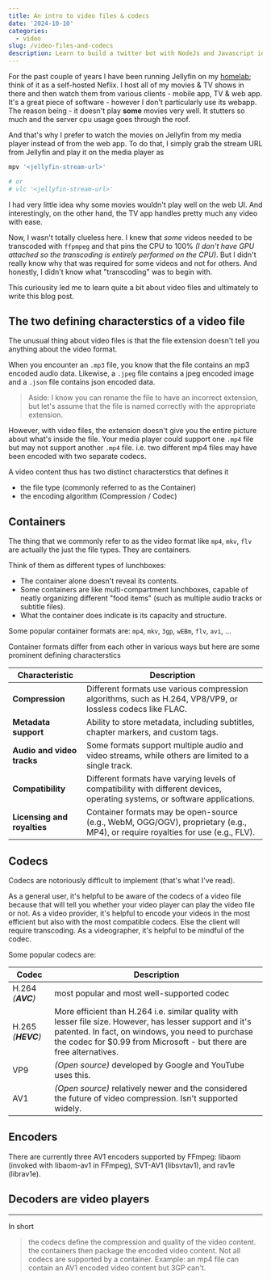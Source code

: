 ```yaml
---
title: An intro to video files & codecs
date: '2024-10-10'
categories:
  - video
slug: /video-files-and-codecs
description: Learn to build a twitter bot with NodeJs and Javascript in under 50 lines of code.
---
```


For the past couple of years I have been running Jellyfin on my [homelab](https://github.com/adityathebe/homelab); think of it as a self-hosted Neflix.
I host all of my movies & TV shows in there and then watch them from various clients - mobile app, TV & web app.
It's a great piece of software - however I don't particularly use its webapp.
The reason being - it doesn't play **some** movies very well.
It stutters so much and the server cpu usage goes through the roof.

And that's why I prefer to watch the movies on Jellyfin from my media player instead of from the web app.
To do that, I simply grab the stream URL from Jellyfin and play it on the media player as

```sh
mpv '<jellyfin-stream-url>'

# or
# vlc '<jellyfin-stream-url>'
```

I had very little idea why some movies wouldn't play well on the web UI.
And interestingly, on the other hand, the TV app handles pretty much any video with ease.

Now, I wasn't totally clueless here. I knew that _some_ videos needed to be transcoded with `ffpmpeg`
and that pins the CPU to 100% _(I don't have GPU attached so the transcoding is entirely performed on the CPU)_. But I didn't really know why that was required for some videos
and not for others. And honestly, I didn't know what "transcoding" was to begin with.

This curiousity led me to learn quite a bit about video files and ultimately
to write this blog post.

## The two defining characterstics of a video file

The unusual thing about video files is that the file extension doesn't tell
you anything about the video format.

When you encounter an `.mp3` file, you know that the file contains an mp3 encoded
audio data. Likewise, a `.jpeg` file contains a jpeg encoded image and a `.json` file contains json encoded
data.

> Aside: I know you can rename the file to have an
> incorrect extension, but let's assume that the file is named correctly with the appropriate extension.

However, with video files, the extension doesn't give you the entire picture about
what's inside the file. Your media player could support one `.mp4` file but may not support another `.mp4` file.
i.e. two different mp4 files may have been encoded with two separate codecs.

A video content thus has two distinct characterstics that defines it

- the file type (commonly referred to as the Container)
- the encoding algorithm (Compression / Codec)

## Containers

The thing that we commonly refer to as the video format like `mp4`, `mkv`, `flv` are actually
the just the file types. They are containers.

Think of them as different types of lunchboxes:

- The container alone doesn't reveal its contents.
- Some containers are like multi-compartment lunchboxes, capable of neatly organizing different "food items" (such as multiple audio tracks or subtitle files).
- What the container does indicate is its capacity and structure.

Some popular container formats are: `mp4`, `mkv`, `3gp`, `wEBm`, `flv`, `avi`, ...

Container formats differ from each other in various ways but here are some prominent defining characterstics

| **Characteristic**          | **Description**                                                                                                                |
| --------------------------- | ------------------------------------------------------------------------------------------------------------------------------ |
| **Compression**             | Different formats use various compression algorithms, such as H.264, VP8/VP9, or lossless codecs like FLAC.                    |
| **Metadata support**        | Ability to store metadata, including subtitles, chapter markers, and custom tags.                                              |
| **Audio and video tracks**  | Some formats support multiple audio and video streams, while others are limited to a single track.                             |
| **Compatibility**           | Different formats have varying levels of compatibility with different devices, operating systems, or software applications.    |
| **Licensing and royalties** | Container formats may be open-source (e.g., WebM, OGG/OGV), proprietary (e.g., MP4), or require royalties for use (e.g., FLV). |

## Codecs

Codecs are notoriously difficult to implement (that's what I've read).

As a general user, it's helpful to be aware of the codecs of a video file because that will tell you whether your video player can play the video file or not.
As a video provider, it's helpful to encode your videos in the most efficient but also with the most compatible codecs. Else the client will require transcoding.
As a videographer, it's helpful to be mindful of the codec.

Some popular codecs are:

| Codec              | Description                                                                                                                                                                                                                          |
| ------------------ | ------------------------------------------------------------------------------------------------------------------------------------------------------------------------------------------------------------------------------------ |
| H.264 _(**AVC**)_  | most popular and most well-supported codec                                                                                                                                                                                           |
| H.265 _(**HEVC**)_ | More efficient than H.264 i.e. similar quality with lesser file size. However, has lesser support and it's patented. In fact, on windows, you need to purchase the codec for $0.99 from Microsoft - but there are free alternatives. |
| VP9                | _(Open source)_ developed by Google and YouTube uses this.                                                                                                                                                                           |
| AV1                | _(Open source)_ relatively newer and the considered the future of video compression. Isn't supported widely.                                                                                                                         |

## Encoders

There are currently three AV1 encoders supported by FFmpeg: libaom (invoked with libaom-av1 in FFmpeg), SVT-AV1 (libsvtav1), and rav1e (librav1e).

## Decoders are video players

---

In short

> the codecs define the compression and quality of the video content.
> the containers then package the encoded video content. Not all codecs are supported by a container. Example: an mp4 file can contain an AV1 encoded video content but 3GP can't.
